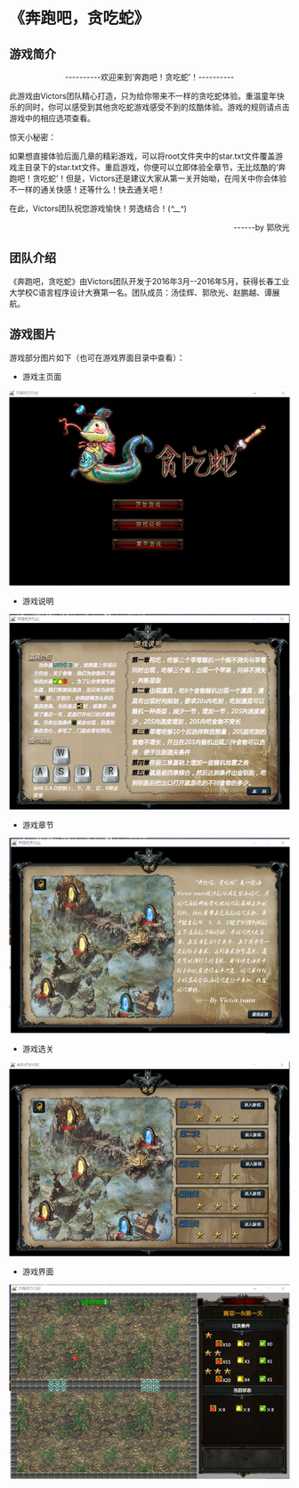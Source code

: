 # 《奔跑吧，贪吃蛇》
## 游戏简介

<center>----------欢迎来到‘奔跑吧！贪吃蛇’！----------</center>

此游戏由Victors团队精心打造，只为给你带来不一样的贪吃蛇体验。重温童年快乐的同时，你可以感受到其他贪吃蛇游戏感受不到的炫酷体验。游戏的规则请点击游戏中的相应选项查看。

惊天小秘密：

如果想直接体验后面几章的精彩游戏，可以将root文件夹中的star.txt文件覆盖游戏主目录下的star.txt文件。重启游戏，你便可以立即体验全章节，无比炫酷的‘奔跑吧！贪吃蛇’！但是，Victors还是建议大家从第一关开始呦，在闯关中你会体验不一样的通关快感！还等什么！快去通关吧！

在此，Victors团队祝您游戏愉快！劳逸结合！(*^__^*)

<p align="right">------by 郭欣光</p>

## 团队介绍

《奔跑吧，贪吃蛇》由Victors团队开发于2016年3月--2016年5月，获得长春工业大学校C语言程序设计大赛第一名。团队成员：汤佳辉、郭欣光、赵鹏越、谭展航。

## 游戏图片

游戏部分图片如下（也可在游戏界面目录中查看）：

- 游戏主页面

![](游戏界面/主页.png)

- 游戏说明

![](游戏界面/游戏说明.png)

- 游戏章节

![](游戏界面/游戏章节.png)

- 游戏选关

![](游戏界面/游戏选关.png)

- 游戏界面

![](游戏界面/游戏界面.png)